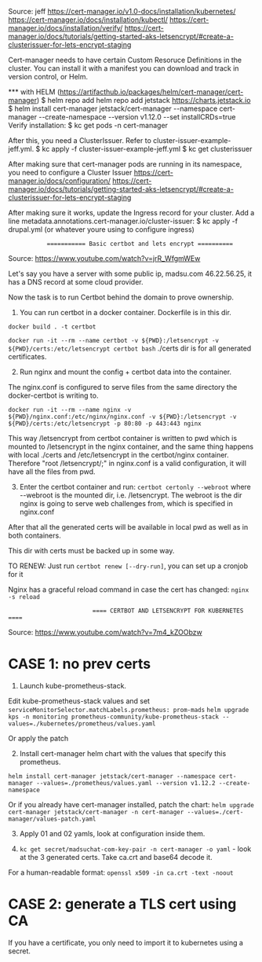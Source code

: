 Source: jeff
https://cert-manager.io/v1.0-docs/installation/kubernetes/
https://cert-manager.io/docs/installation/kubectl/
https://cert-manager.io/docs/installation/verify/
https://cert-manager.io/docs/tutorials/getting-started-aks-letsencrypt/#create-a-clusterissuer-for-lets-encrypt-staging 

Cert-manager needs to have certain Custom Resoruce Definitions in the cluster. You can install it with a manifest you can download and track in version control, or Helm. 

*** with HELM (https://artifacthub.io/packages/helm/cert-manager/cert-manager)
    $ helm repo add helm repo add jetstack https://charts.jetstack.io 
    $ helm install cert-manager jetstack/cert-manager --namespace cert-manager --create-namespace --version v1.12.0 --set installCRDs=true 
Verify installation:
    $ kc get pods -n cert-manager

After this, you need a ClusterIssuer. Refer to cluster-issuer-example-jeff.yml.
    $ kc apply -f cluster-issuer-example-jeff.yml
    $ kc get clusterissuer


After making sure that cert-manager pods are running in its namespace, you need to configure a Cluster Issuer https://cert-manager.io/docs/configuration/
https://cert-manager.io/docs/tutorials/getting-started-aks-letsencrypt/#create-a-clusterissuer-for-lets-encrypt-staging 


After making sure it works, update the Ingress record for your cluster. Add a line metadata.annotations.cert-manager.io/cluster-issuer: <name of your cert>
    $ kc apply -f drupal.yml (or whatever youre using to configure ingress)


               =========== Basic certbot and lets encrypt ==========
Source: https://www.youtube.com/watch?v=jrR_WfgmWEw 

Let's say you have a server with some public ip, madsu.com 46.22.56.25, it has a DNS record at some cloud provider.

Now the task is to run Certbot behind the domain to prove ownership.

1. You can run certbot in a docker container. Dockerfile is in this dir.

`docker build . -t certbot`

`docker run -it --rm --name certbot -v ${PWD}:/letsencrypt -v ${PWD}/certs:/etc/letsencrypt certbot bash`
./certs dir is for all generated certificates.

2. Run nginx and mount the config + certbot data into the container.

The nginx.conf is configured to serve files from the same directory the docker-certbot is writing to.

`docker run -it --rm --name nginx -v ${PWD}/nginx.conf:/etc/nginx/nginx.conf -v ${PWD}:/letsencrypt -v ${PWD}/certs:/etc/letsencrypt -p 80:80 -p 443:443 nginx`

This way /letsencrypt from certbot container is written to pwd which is mounted to /letsencrypt in the nginx container, and the same thing happens with local ./certs and /etc/letsencrypt in the certbot/nginx container. Therefore "root /letsencrypt/;" in nginx.conf is a valid configuration, it will have all the files from pwd.

3. Enter the certbot container and run:
`certbot certonly --webroot` where --webroot is the mounted dir, i.e. /letsencrypt. The webroot is the dir nginx is going to serve web challenges from, which is specified in nginx.conf

After that all the generated certs will be available in local pwd as well as in both containers.

This dir with certs must be backed up in some way.


TO RENEW: Just run `certbot renew [--dry-run]`, you can set up a cronjob for it

Nginx has a graceful reload command in case the cert has changed: `nginx -s reload`



                            ==== CERTBOT AND LETSENCRYPT FOR KUBERNETES ====

Source: https://www.youtube.com/watch?v=7m4_kZOObzw

# CASE 1: no prev certs

1. Launch kube-prometheus-stack.

Edit kube-prometheus-stack values and set `serviceMonitorSelector.matchLabels.prometheus: prom-mads`
`helm upgrade kps -n monitoring prometheus-community/kube-prometheus-stack --values=./kubernetes/prometheus/values.yaml`

Or apply the patch

2. Install cert-manager helm chart with the values that specify this prometheus.

`helm install cert-manager jetstack/cert-manager --namespace cert-manager --values=./prometheus/values.yaml --version v1.12.2 --create-namespace`

Or if you already have cert-manager installed, patch the chart:
`helm upgrade cert-manager jetstack/cert-manager -n cert-manager --values=./cert-manager/values-patch.yaml`

3. Apply 01 and 02 yamls, look at configuration inside them. 

4. `kc get secret/madsuchat-com-key-pair -n cert-manager -o yaml` - look at the 3 generated certs.
Take ca.crt and base64 decode it.

For a human-readable format: `openssl x509 -in ca.crt -text -noout`

# CASE 2: generate a TLS cert using CA

If you have a certificate, you only need to import it to kubernetes using a secret. 